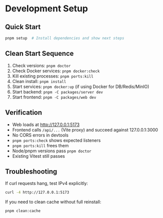 # Development Setup

## Quick Start
```bash
pnpm setup  # Install dependencies and show next steps
```

## Clean Start Sequence

1. Check versions: `pnpm doctor`
2. Check Docker services: `pnpm docker:check`
3. Kill existing processes: `pnpm ports:kill`
4. Clean install: `pnpm install`
5. Start services: `pnpm docker:up` (if using Docker for DB/Redis/MinIO)
6. Start backend: `pnpm -C packages/server dev`
7. Start frontend: `pnpm -C packages/web dev`

## Verification

- Web loads at http://127.0.0.1:5173
- Frontend calls `/api/...` (Vite proxy) and succeed against 127.0.0.1:3000
- No CORS errors in devtools
- `pnpm ports:check` shows expected listeners
- `pnpm ports:kill` frees them
- Node/pnpm versions pass `pnpm doctor`
- Existing Vitest still passes

## Troubleshooting

If curl requests hang, test IPv4 explicitly:
```bash
curl -4 http://127.0.0.1:5173
```

If you need to clean cache without full reinstall:
```bash
pnpm clean:cache
```
